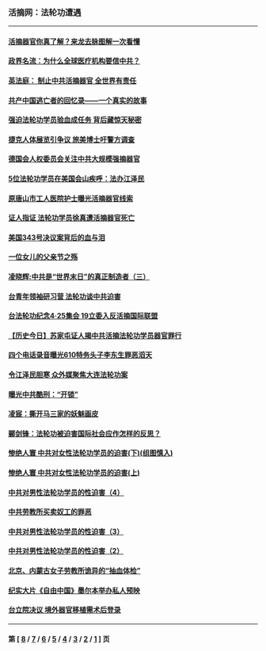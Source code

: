 ### 活摘网：法轮功遭遇
---
#### [活摘器官你真了解？来龙去脉图解一次看懂](../../pages/nf5881/n13013820.md?06210430) 
#### [政界名流：为什么全球医疗机构要信中共？](../../pages/nf5881/n11945479.md?06210430) 
#### [英法庭： 制止中共活摘器官 全世界有责任](../../pages/nf5881/n11330691.md?06210430) 
#### [共产中国逃亡者的回忆录——一个真实的故事](../../pages/nf5881/n10918649.md?06210430) 
#### [强迫法轮功学员验血成任务 背后藏惊天秘密](../../pages/nf5881/n4252384.md?06210430) 
#### [捷克人体展览引争议 旅美博士吁警方调查](../../pages/nf5881/n9429187.md?06210430) 
#### [德国会人权委员会关注中共大规模强摘器官](../../pages/nf5881/n8418950.md?06210430) 
#### [5位法轮功学员在美国会山疾呼：法办江泽民](../../pages/nf5881/n8101519.md?06210430) 
#### [原唐山市工人医院护士曝光活摘器官线索](../../pages/nf5881/n8076384.md?06210430) 
#### [证人指证 法轮功学员徐真遭活摘器官死亡](../../pages/nf5881/n8042467.md?06210430) 
#### [美国343号决议案背后的血与泪](../../pages/nf5881/n8020684.md?06210430) 
#### [一位女儿的父亲节之殇](../../pages/nf5881/n8014122.md?06210430) 
#### [凌晓辉:中共是“世界末日”的真正制造者（三）](../../pages/nf5881/n4210333.md?06210430) 
#### [台青年领袖研习营 法轮功谈中共迫害](../../pages/nf5881/n4141857.md?06210430) 
#### [台法轮功纪念4‧25集会 19立委入反活摘国际联盟](../../pages/nf5881/n4141821.md?06210430) 
#### [【历史今日】苏家屯证人揭中共活摘法轮功学员器官罪行](../../pages/nf5881/n4135912.md?06210430) 
#### [四个电话录音曝光610特务头子李东生罪恶滔天](../../pages/nf5881/n4040060.md?06210430) 
#### [令江泽民胆寒 众外媒聚焦大连法轮功案](../../pages/nf5881/n3932671.md?06210430) 
#### [曝光中共酷刑：“开锁”](../../pages/nf5881/n3889373.md?06210430) 
#### [凌宸：撕开马三家的妖魅画皮](../../pages/nf5881/n3849369.md?06210430) 
#### [郦剑锋：法轮功被迫害国际社会应作怎样的反思？](../../pages/nf5881/n3824560.md?06210430) 
#### [惨绝人寰 中共对女性法轮功学员的迫害(下)(组图慎入)](../../pages/nf5881/n3816285.md?06210430) 
#### [惨绝人寰 中共对女性法轮功学员的迫害(上)](../../pages/nf5881/n3815374.md?06210430) 
#### [中共对男性法轮功学员的性迫害（4）](../../pages/nf5881/n3769144.md?06210430) 
#### [中共劳教所买卖奴工的罪恶](../../pages/nf5881/n3769378.md?06210430) 
#### [中共对男性法轮功学员的性迫害（3）](../../pages/nf5881/n3768231.md?06210430) 
#### [中共对男性法轮功学员的性迫害（2）](../../pages/nf5881/n3767211.md?06210430) 
#### [北京、内蒙古女子劳教所诡异的“抽血体检”](../../pages/nf5881/n3753158.md?06210430) 
#### [纪实大片《自由中国》墨尔本举办私人预映](../../pages/nf5881/n3743337.md?06210430) 
#### [台立院决议 境外器官移植需术后登录](../../pages/nf5881/n3741520.md?06210430) 

---
#### 第 [ [8](./8.md?06210430) / [7](./7.md?06210430) / [6](./6.md?06210430) / [5](./5.md?06210430) / [4](./4.md?06210430) / [3](./3.md?06210430) / [2](./2.md?06210430) / [1](./1.md?06210430) ] 页
